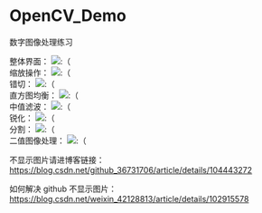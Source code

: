 # OpenCV_Demo
数字图像处理练习

整体界面：
![:（](https://github.com/XuDaHaoRen/img-folder/blob/master/%E5%9B%BE%E5%83%8F%E5%A4%84%E7%90%86/%E6%95%B4%E4%BD%93%E7%95%8C%E9%9D%A2.png)<br>
缩放操作：
![:（](https://github.com/XuDaHaoRen/img-folder/blob/master/%E5%9B%BE%E5%83%8F%E5%A4%84%E7%90%86/%E7%BC%A9%E6%94%BE.png)<br>
错切：
![:（](https://github.com/XuDaHaoRen/img-folder/blob/master/%E5%9B%BE%E5%83%8F%E5%A4%84%E7%90%86/%E9%94%99%E5%88%87.png)<br>
直方图均衡：
![:（](https://github.com/XuDaHaoRen/img-folder/blob/master/%E5%9B%BE%E5%83%8F%E5%A4%84%E7%90%86/%E7%9B%B4%E6%96%B9%E5%9B%BE%E5%9D%87%E8%A1%A1.png)<br>
中值滤波：
![:（](https://github.com/XuDaHaoRen/img-folder/blob/master/%E5%9B%BE%E5%83%8F%E5%A4%84%E7%90%86/%E4%B8%AD%E5%80%BC%E6%BB%A4%E6%B3%A2.png)<br>
锐化：
![:（](https://github.com/XuDaHaoRen/img-folder/blob/master/%E5%9B%BE%E5%83%8F%E5%A4%84%E7%90%86/%E9%94%90%E5%8C%96.png)<br>
分割：
![:（](https://github.com/XuDaHaoRen/img-folder/blob/master/%E5%9B%BE%E5%83%8F%E5%A4%84%E7%90%86/%E5%9B%BA%E5%AE%9A%E9%98%88%E5%80%BC%E5%88%86%E9%9A%94.png)<br>
二值图像处理：
![:（](https://github.com/XuDaHaoRen/img-folder/blob/master/%E5%9B%BE%E5%83%8F%E5%A4%84%E7%90%86/%E4%BA%8C%E5%80%BC%E5%9B%BE%E5%83%8F%E5%A4%84%E7%90%86.png)<br>


不显示图片请进博客链接：https://blog.csdn.net/github_36731706/article/details/104443272

如何解决 github 不显示图片：https://blog.csdn.net/weixin_42128813/article/details/102915578

